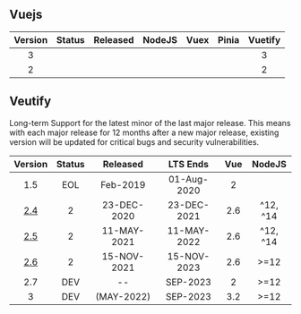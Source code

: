 
## Vuejs

| Version | Status | Released | NodeJS | Vuex  | Pinia | Vuetify |
| :-----: | :----: | :------: | :----: | :---: | :---: | :-----: |
|    3    |        |          |        |       |       |    3    |
|    2    |        |          |        |       |       |    2    |



## Veutify

Long-term Support for the latest minor of the last major release. This means with each major release for 12 months after a new major release, existing version will be updated for critical bugs and security vulnerabilities.

|                             Version                             | Status |  Released   |  LTS Ends   |  Vue  |  NodeJS  |
| :-------------------------------------------------------------: | :----: | :---------: | :---------: | :---: | :------: |
|                               1.5                               |  EOL   |  Feb-2019   | 01-Aug-2020 |   2   |
| [2.4](https://github.com/vuetifyjs/vuetify/releases/tag/v2.4.0) |   2    | 23-DEC-2020 | 23-DEC-2021 |  2.6  | ^12, ^14 |
| [2.5](https://github.com/vuetifyjs/vuetify/releases/tag/v2.5.0) |   2    | 11-MAY-2021 | 11-MAY-2022 |  2.6  | ^12, ^14 |
| [2.6](https://github.com/vuetifyjs/vuetify/releases/tag/v2.6.0) |   2    | 15-NOV-2021 | 15-NOV-2023 |  2.6  |   >=12   |
|                               2.7                               |  DEV   |     --      |  SEP-2023   |   2   |   >=12   |
|                                3                                |  DEV   | (MAY-2022)  |  SEP-2023   |  3.2  |   >=12   |

